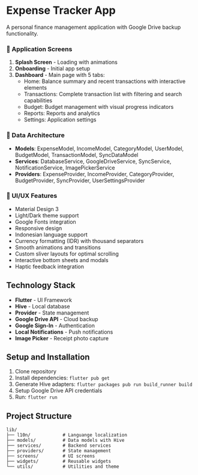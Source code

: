 # Expense Tracker App

A personal finance management application with Google Drive backup functionality.

### 📱 Application Screens
1. **Splash Screen** - Loading with animations
2. **Onboarding** - Initial app setup
3. **Dashboard** - Main page with 5 tabs:
   - Home: Balance summary and recent transactions with interactive elements
   - Transactions: Complete transaction list with filtering and search capabilities
   - Budget: Budget management with visual progress indicators
   - Reports: Reports and analytics
   - Settings: Application settings

### 💾 Data Architecture
- **Models**: ExpenseModel, IncomeModel, CategoryModel, UserModel, BudgetModel, TransactionModel, SyncDataModel
- **Services**: DatabaseService, GoogleDriveService, SyncService, NotificationService, ImagePickerService
- **Providers**: ExpenseProvider, IncomeProvider, CategoryProvider, BudgetProvider, SyncProvider, UserSettingsProvider

### 🎨 UI/UX Features
- Material Design 3
- Light/Dark theme support
- Google Fonts integration
- Responsive design
- Indonesian language support
- Currency formatting (IDR) with thousand separators
- Smooth animations and transitions
- Custom sliver layouts for optimal scrolling
- Interactive bottom sheets and modals
- Haptic feedback integration

## Technology Stack

- **Flutter** - UI Framework
- **Hive** - Local database
- **Provider** - State management
- **Google Drive API** - Cloud backup
- **Google Sign-In** - Authentication
- **Local Notifications** - Push notifications
- **Image Picker** - Receipt photo capture

## Setup and Installation

1. Clone repository
2. Install dependencies: `flutter pub get`
3. Generate Hive adapters: `flutter packages pub run build_runner build`
4. Setup Google Drive API credentials
5. Run: `flutter run`

## Project Structure

```
lib/
├── l10n/            # Languange localization
├── models/          # Data models with Hive
├── services/        # Backend services
├── providers/       # State management
├── screens/         # UI screens
├── widgets/         # Reusable widgets
└── utils/           # Utilities and theme
```